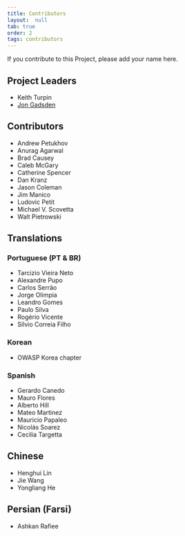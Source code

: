 ```yaml
---
title: Contributors
layout:  null
tab: true
order: 2
tags: contributors
---
```


If you contribute to this Project, please add your name here.

## Project Leaders

* Keith Turpin
* [Jon Gadsden][jon-gadsden]

## Contributors

* Andrew Petukhov
* Anurag Agarwal
* Brad Causey
* Caleb McGary
* Catherine Spencer
* Dan Kranz
* Jason Coleman
* Jim Manico
* Ludovic Petit
* Michael V. Scovetta
* Walt Pietrowski

## Translations

### Portuguese (PT & BR)

* Tarcizio Vieira Neto
* Alexandre Pupo
* Carlos Serrão
* Jorge Olimpia
* Leandro Gomes
* Paulo Silva
* Rogério Vicente
* Sílvio Correia Filho

### Korean

* OWASP Korea chapter

### Spanish

* Gerardo Canedo
* Mauro Flores
* Alberto Hill
* Mateo Martinez
* Mauricio Papaleo
* Nicolás Soarez
* Cecilia Targetta

## Chinese

* Henghui Lin
* Jie Wang
* Yongliang He

## Persian (Farsi)

* Ashkan Rafiee

[jon-gadsden]: mailto:jon.gadsden@owasp.org
